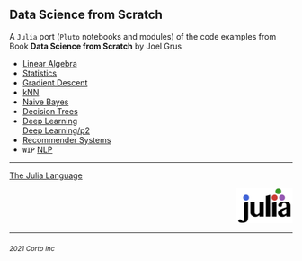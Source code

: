 ## Data Science from Scratch
  A `Julia` port (`Pluto` notebooks and modules) of the code examples from Book **Data Science from Scratch** by Joel Grus
  
  - [Linear Algebra](https://github.com/pascal-p/julia-notebooks/blob/main/Data%20Science%20From%20Scratch/04_Linear_Algebra.jl)
  - [Statistics](https://github.com/pascal-p/julia-notebooks/blob/main/Data%20Science%20From%20Scratch/05_Statistics.jl)
  - [Gradient Descent](https://github.com/pascal-p/julia-notebooks/blob/main/Data%20Science%20From%20Scratch/08_Gradient_Descent.jl) 
  - [kNN](https://github.com/pascal-p/julia-notebooks/blob/main/Data%20Science%20From%20Scratch/12_kNN.jl)
  - [Naive Bayes](https://github.com/pascal-p/julia-notebooks/blob/main/Data%20Science%20From%20Scratch/13_NaiveBayes.jl)
  - [Decision Trees](https://github.com/pascal-p/julia-notebooks/blob/main/Data%20Science%20From%20Scratch/17-DT.jl)
  - [Deep Learning](https://github.com/pascal-p/julia-notebooks/blob/main/Data%20Science%20From%20Scratch/19-DL.jl)<br />
    [Deep Learning/p2](https://github.com/pascal-p/julia-notebooks/blob/main/Data%20Science%20From%20Scratch/19-DL-p2.jl)<br />
  - [Recommender Systems](https://github.com/pascal-p/julia-notebooks/blob/main/Data%20Science%20From%20Scratch/23-RecomSys.jl)
  - `WIP` [NLP](https://github.com/pascal-p/julia-notebooks/blob/main/Data%20Science%20From%20Scratch/21-NLP.jl)

<hr />

  [The Julia Language](https://www.julialang.org/)

<div align="right">
    <img src="src/julia-logo.svg" alt="JuliaLang Logo" width="100px" />
</div>

<hr />

<p><sub><em>2021 Corto Inc</sub></em></p>
